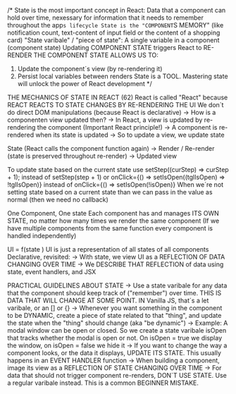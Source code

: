 /\*
State is the most important concept in React:
Data that a component can hold over time, nexessary for information that it needs to
remember throughout the app`s lifecycle
State is the "COMPONENT`S MEMORY"
(like notification count, text-content of input field or the content of a shopping card)
"State varibale" / "piece of state": A single variable in a component (component state)
Updating COMPONENT STATE triggers React to RE-RENDER THE COMPONENT
STATE ALLOWS US TO:

1. Update the component´s view (by re-rendering it)
2. Persist local variables between renders
   State is a TOOL. Mastering state will unlock the power of React development
   \*/

THE MECHANICS OF STATE IN REACT (62) React is called "React" because REACT REACTS TO STATE CHANGES BY RE-RENDERING THE UI
We don´t do direct DOM manipulations (because React is declarative) -> How is a componenten view updated then? -> In React, a view is updated by re-rendering the component (Important React principle!) -> A component is re-rendered when its state is updated -> So to update a view, we update state

State (React calls the component function again) -> Render / Re-render (state is preserved throughout re-render) -> Updated view

To update state based on the current state use setStep((curStep) => curStep + 1); instead of setStep(step + 1) or onClick={() => setIsOpen((tglIsOpen) => !tglIsOpen)}
instead of onClick={() => setIsOpen(!isOpen)}
When we´re not setting state based on a current state than we can pass in the value as normal (then we need no callback)

One Component, One state
Each component has and manages ITS OWN STATE, no matter how many times we render the same component (If we have multiple components from the same function every component is handled independently)

UI = f(state ) UI is just a representation of all states of all components
Declarative, revisited:
-> With state, we view UI as a REFLECTION OF DATA CHANGING OVER TIME
-> We DESCRIBE THAT REFLECTION of data using state, event handlers, and JSX

PRACTICAL GUIDELINES ABOUT STATE
-> Use a state varibale for any data that the component should keep track of ("remember") over time. THIS IS DATA THAT WILL CHANGE AT SOME POINT. IN Vanilla JS, that´s a let varibale, or an [] or {}
-> Whenever you want something in the component to be DYNAMIC, create a piece of state related to that "thing", and update the state when the "thing" should change (aka "be dynamic") -> Example: A modal window can be open or closed. So we create a state varibale isOpen that tracks whether the modal is open or not. On isOpen = true we display the window, on isOpen = false we hide it
-> If you want to change the way a component looks, or the data it displays, UPDATE ITS STATE. This usually happens in an EVENT HANDLER function
-> When building a component, image its view as a REFLECTION OF STATE CHANGING OVER TIME
-> For data that should not trigger component re-renders, DON`T USE STATE. Use a regular varibale instead. This is a common BEGINNER MISTAKE.
